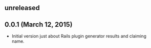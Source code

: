 ## unreleased ##

## 0.0.1 (March 12, 2015) ##

*   Initial version just about Rails plugin generator results and claiming name.